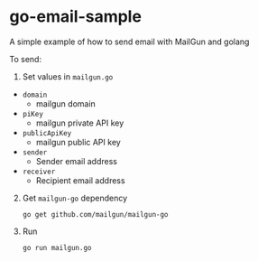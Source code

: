 # go-email-sample
A simple example of how to send email with MailGun and golang

To send:

1. Set values in `mailgun.go`
* `domain`
  * mailgun domain
* `piKey`
  * mailgun private API key
* `publicApiKey`
  * mailgun public API key
* `sender`
  * Sender email address
* `receiver`
  * Recipient email address

2. Get `mailgun-go` dependency
    ```
    go get github.com/mailgun/mailgun-go
    ```

3. Run
    ```
    go run mailgun.go
    ```